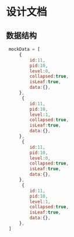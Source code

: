 <!--
 * @Author: caiwu
 * @Description: 
 * @CreateDate: 
 * @LastEditor: 
 * @LastEditTime: 2022-09-28 10:20:58
-->
# 设计文档
## 数据结构
```javascript
 mockData = [
     {
         id:11,
         pid:10,
         level:0,
         collapsed:true,
         isLeaf:true,
         data:{},
     },
      {
         id:11,
         pid:10,
         level:1,
         collapsed:true,
         isLeaf:true,
         data:{},
     },
      {
         id:11,
         pid:10,
         level:0,
         collapsed:true,
         isLeaf:true,
         data:{},
     },
      {
         id:11,
         pid:10,
         level:1,
         collapsed:true,
         isLeaf:true,
         data:{},
     },
 ]
```